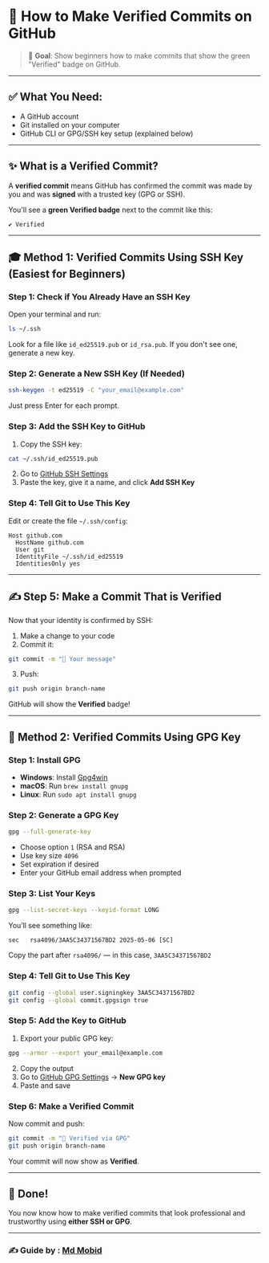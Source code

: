 # 🔹 How to Make Verified Commits on GitHub

> 🔑 **Goal**: Show beginners how to make commits that show the green "Verified" badge on GitHub.

---

## ✅ What You Need:

* A GitHub account
* Git installed on your computer
* GitHub CLI or GPG/SSH key setup (explained below)

---

## ✨ What is a Verified Commit?

A **verified commit** means GitHub has confirmed the commit was made by you and was **signed** with a trusted key (GPG or SSH).

You'll see a **green Verified badge** next to the commit like this:

```
✔️ Verified
```

---

## 🎓 Method 1: Verified Commits Using SSH Key (Easiest for Beginners)

### Step 1: Check if You Already Have an SSH Key

Open your terminal and run:

```bash
ls ~/.ssh
```

Look for a file like `id_ed25519.pub` or `id_rsa.pub`. If you don't see one, generate a new key.

### Step 2: Generate a New SSH Key (If Needed)

```bash
ssh-keygen -t ed25519 -C "your_email@example.com"
```

Just press Enter for each prompt.

### Step 3: Add the SSH Key to GitHub

1. Copy the SSH key:

```bash
cat ~/.ssh/id_ed25519.pub
```

2. Go to [GitHub SSH Settings](https://github.com/settings/ssh/new)
3. Paste the key, give it a name, and click **Add SSH Key**

### Step 4: Tell Git to Use This Key

Edit or create the file `~/.ssh/config`:

```
Host github.com
  HostName github.com
  User git
  IdentityFile ~/.ssh/id_ed25519
  IdentitiesOnly yes
```

---

## ✍️ Step 5: Make a Commit That is Verified

Now that your identity is confirmed by SSH:

1. Make a change to your code
2. Commit it:

```bash
git commit -m "🌟 Your message"
```

3. Push:

```bash
git push origin branch-name
```

GitHub will show the **Verified** badge!

---

## 🔐 Method 2: Verified Commits Using GPG Key

### Step 1: Install GPG

* **Windows**: Install [Gpg4win](https://gpg4win.org/)
* **macOS**: Run `brew install gnupg`
* **Linux**: Run `sudo apt install gnupg`

### Step 2: Generate a GPG Key

```bash
gpg --full-generate-key
```

* Choose option `1` (RSA and RSA)
* Use key size `4096`
* Set expiration if desired
* Enter your GitHub email address when prompted

### Step 3: List Your Keys

```bash
gpg --list-secret-keys --keyid-format LONG
```

You’ll see something like:

```
sec   rsa4096/3AA5C34371567BD2 2025-05-06 [SC]
```

Copy the part after `rsa4096/` — in this case, `3AA5C34371567BD2`

### Step 4: Tell Git to Use This Key

```bash
git config --global user.signingkey 3AA5C34371567BD2
git config --global commit.gpgsign true
```

### Step 5: Add the Key to GitHub

1. Export your public GPG key:

```bash
gpg --armor --export your_email@example.com
```

2. Copy the output
3. Go to [GitHub GPG Settings](https://github.com/settings/keys) → **New GPG key**
4. Paste and save

### Step 6: Make a Verified Commit

Now commit and push:

```bash
git commit -m "🔐 Verified via GPG"
git push origin branch-name
```

Your commit will now show as **Verified**.

---

## 🎉 Done!

You now know how to make verified commits that look professional and trustworthy using **either SSH or GPG**.

---

### ✍️ Guide by : [Md Mobid](https://github.com/MdMobid)
